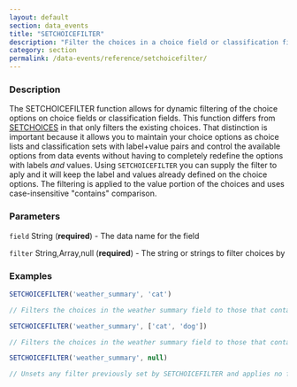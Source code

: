 ```yaml
---
layout: default
section: data_events
title: "SETCHOICEFILTER"
description: "Filter the choices in a choice field or classification field."
category: section
permalink: /data-events/reference/setchoicefilter/
---
```


### Description

The SETCHOICEFILTER function allows for dynamic filtering of the choice options on choice fields or classification fields. This function differs from [SETCHOICES](/data-events/reference/setchoices/) in that only filters the existing choices. That distinction is important because it allows you to maintain your choice options as choice lists and classification sets with label+value pairs and control the available options from data events without having to completely redefine the options with labels *and* values. Using `SETCHOICEFILTER` you can supply the filter to aply and it will keep the label and values already defined on the choice options. The filtering is applied to the value portion of the choices and uses case-insensitive "contains" comparison.

### Parameters

`field` String (__required__) - The data name for the field

`filter` String,Array,null (__required__) - The string or strings to filter choices by

### Examples

```js
SETCHOICEFILTER('weather_summary', 'cat')

// Filters the choices in the weather summary field to those that contain 'cat'
```


```js
SETCHOICEFILTER('weather_summary', ['cat', 'dog'])

// Filters the choices in the weather summary field to those that contain 'cat' or 'dog'
```


```js
SETCHOICEFILTER('weather_summary', null)

// Unsets any filter previously set by SETCHOICEFILTER and applies no filter
```
